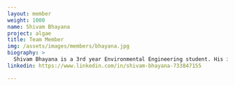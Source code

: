 ```yaml
---
layout: member
weight: 1000
name: Shivam Bhayana
project: algae
title: Team Member
img: /assets/images/members/bhayana.jpg
biography: >
  Shivam Bhayana is a 3rd year Environmental Engineering student. His involvment with the Algae Biofuel Team stems from his interest in the use of algae in wastewater treatment, and the pursuit of alternative fuel sources. 
linkedin: https://www.linkedin.com/in/shivam-bhayana-733847155

---
```

